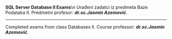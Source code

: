 <b>SQL Server Database II Exams</b>\n
Urađeni zadatci iz predmeta Baze Podataka II. Predmetni profesor: 
<b><i>dr.sc.Jasmin Azemović</i></b>.
_________________________________________________
Completed exams from class Databases II. Course professor: 
<b><i>dr.sc.Jasmin Azemović</i></b>.
